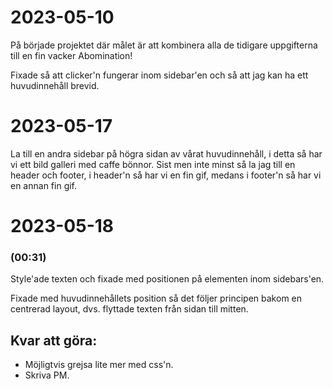 # 2023-05-10

På började projektet där målet är att kombinera alla de tidigare uppgifterna till en fin vacker Abomination!

Fixade så att clicker'n fungerar inom sidebar'en och så att jag kan ha ett huvudinnehåll brevid.

# 2023-05-17

La till en andra sidebar på högra sidan av vårat huvudinnehåll, i detta så har vi ett bild galleri med caffe bönnor. Sist men inte minst så la jag till en header och footer, i header'n så har vi en fin gif, medans i footer'n så har vi en annan fin gif.

# 2023-05-18
### (00:31)

Style'ade texten och fixade med positionen på elementen inom sidebars'en.

Fixade med huvudinnehållets position så det följer principen bakom en centrerad layout, dvs. flyttade texten från sidan till mitten.

## Kvar att göra:

* Möjligtvis grejsa lite mer med css'n.
* Skriva PM.
